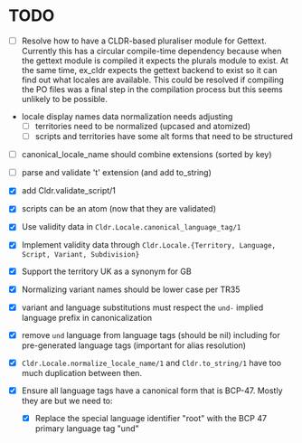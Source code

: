 # TODO

* [ ] Resolve how to have a CLDR-based pluraliser module for Gettext. Currently this has a circular compile-time dependency because when the gettext module is compiled it expects the plurals module to exist. At the same time, ex_cldr expects the gettext backend to exist so it can find out what locales are available. This could be resolved if compiling the PO files was a final step in the compilation process but this seems unlikely to be possible.

* locale display names data normalization needs adjusting
  * [ ] territories need to be normalized (upcased and atomized)
  * [ ] scripts and territories have some alt forms that need to be structured

* [ ] canonical_locale_name should combine extensions (sorted by key)

* [ ] parse and validate 't' extension (and add to_string)

* [X] add Cldr.validate_script/1

* [X] scripts can be an atom (now that they are validated)

* [X] Use validity data in `Cldr.Locale.canonical_language_tag/1`

* [X] Implement validity data through `Cldr.Locale.{Territory, Language, Script, Variant, Subdivision}`

* [X] Support the territory UK as a synonym for GB

* [X] Normalizing variant names should be lower case per TR35

* [X] variant and language substitutions must respect the `und-` implied language prefix in canonicalization

* [X] remove `und` language from language tags (should be nil) including for pre-generated language tags (important for alias resolution)

* [X] `Cldr.Locale.normalize_locale_name/1` and `Cldr.to_string/1` have too much duplication between then.

* [X] Ensure all language tags have a canonical form that is BCP-47. Mostly they are but we need to:
   * [X] Replace the special language identifier "root" with the BCP 47 primary language tag "und"


